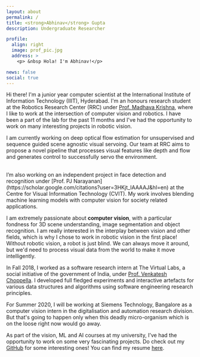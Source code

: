```yaml
---
layout: about
permalink: /
title: <strong>Abhinav</strong> Gupta
description: Undergraduate Researcher

profile:
  align: right
  image: prof_pic.jpg
  address: >
    <p> &nbsp Hola! I'm Abhinav!</p>

news: false
social: true
---
```


Hi there! I'm a junior year computer scientist at the International Institute of Information Technology (IIIT), Hyderabad. I'm an honours research student at the Robotics Research Center (RRC) under [Prof. Madhava Krishna](https://scholar.google.com/citations?user=QDuPGHwAAAAJ&hl=en), where I like to work at the intersection of computer vision and robotics. I have been a part of the lab for the past 11 months and I've had the opportunity to work on many interesting projects in robotic vision. 

I am currently working on deep optical flow estimation for unsupervised and sequence guided scene agnostic visual servoing. Our team at RRC aims to propose a novel pipeline that processes visual features like depth and flow and generates control to successfully servo the environment.

<br/>
I’m also working on an independent project in face detection and recognition under [Prof. PJ Narayanan](https://scholar.google.com/citations?user=3HKjt_IAAAAJ&hl=en) at the Centre for Visual Information Technology (CVIT). My work involves blending machine learning models with computer vision for society related applications.

I am extremely passionate about **computer vision**, with a particular fondness for 3D scene understanding, image segmentation and object recognition. I am really interested in the interplay between vision and other fields, which is why I chose to work in robotic vision in the first place! Without robotic vision, a robot is just blind. We can always move it around, but we'd need to process visual data from the world to make it move intelligently. 

In Fall 2018, I worked as a software research intern at The Virtual Labs, a social initiative of the government of India, under [Prof. Venkatesh Choppella](https://faculty.iiit.ac.in/~venkatesh.choppella/). I developed full fledged experiments and interactive artefacts for various data structures and algorithms using software engineering research principles. 

For Summer 2020, I will be working at Siemens Technology, Bangalore as a computer vision intern in the digitalisation and automation research division. But that's going to happen only when  this deadly micro-organism which is on the loose right now would go away.

As part of the vision, ML and AI courses at my university, I’ve had the opportunity to work on some very fascinating projects. Do check out my [GitHub](https://github.com/bonjovi1) for some interesting ones! You can find my resume [here](https://iiitaphyd-my.sharepoint.com/personal/abhinav_g_students_iiit_ac_in/_layouts/15/onedrive.aspx?id=%2Fpersonal%2Fabhinav%5Fg%5Fstudents%5Fiiit%5Fac%5Fin%2FDocuments%2Fresume%2Epdf&parent=%2Fpersonal%2Fabhinav%5Fg%5Fstudents%5Fiiit%5Fac%5Fin%2FDocuments&originalPath=aHR0cHM6Ly9paWl0YXBoeWQtbXkuc2hhcmVwb2ludC5jb20vOmI6L2cvcGVyc29uYWwvYWJoaW5hdl9nX3N0dWRlbnRzX2lpaXRfYWNfaW4vRVNhd19aUEUzVzlKdEF0ZFlCSXRtQU1CRmRJQjJoa1h4WFVSSzBxaXB1NFJFUT9ydGltZT1aRTBVc3RfTjEwZw).



